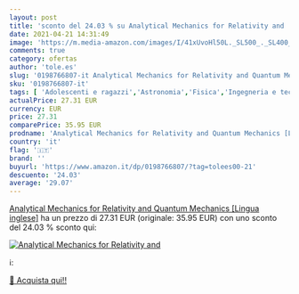 ```yaml
---
layout: post
title: 'sconto del 24.03 % su Analytical Mechanics for Relativity and   '
date: 2021-04-21 14:31:49
image: 'https://m.media-amazon.com/images/I/41xUvoHl50L._SL500_._SL400_.jpg'
comments: true
category: ofertas
author: 'tole.es'
slug: '0198766807-it Analytical Mechanics for Relativity and Quantum Mechanics...'
sku: '0198766807-it'
tags: [ 'Adolescenti e ragazzi','Astronomia','Fisica','Ingegneria e tecnologia','Libri','Libri universitari','Libri universitari scienze e matematica','Matematica','Matematica avanzata per ragazzi','Matematica per ragazzi','Meccanica','Scienze, tecnologia e medicina','Testi di formazione e consultazione per ragazzi', ]
actualPrice: 27.31 EUR
currency: EUR
price: 27.31
comparePrice: 35.95 EUR
prodname: 'Analytical Mechanics for Relativity and Quantum Mechanics [Lingua inglese]'
country: 'it'
flag: '🇮🇹'
brand: ''
buyurl: 'https://www.amazon.it/dp/0198766807/?tag=tolees00-21'
descuento: '24.03'
average: '29.07'
---
```


[Analytical Mechanics for Relativity and Quantum Mechanics [Lingua inglese]](https://www.amazon.it/dp/0198766807/?tag=tolees00-21) ha un prezzo di 27.31 EUR (originale: 35.95 EUR) con uno sconto del 24.03 % sconto qui:

[![Analytical Mechanics for Relativity and ](https://m.media-amazon.com/images/I/41xUvoHl50L._SL500_._SL400_.jpg)](https://www.amazon.it/dp/0198766807/?tag=tolees00-21)

ℹ️:


[🛒 Acquista qui!!](https://www.amazon.it/dp/0198766807/?tag=tolees00-21)
